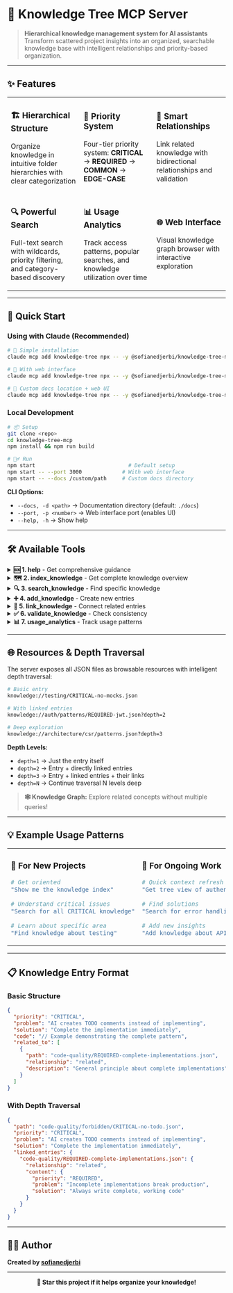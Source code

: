 # 🌳 Knowledge Tree MCP Server

> **Hierarchical knowledge management system for AI assistants**  
> Transform scattered project insights into an organized, searchable knowledge base with intelligent relationships and priority-based organization.

---

## ✨ Features

<table>
<tr>
<td width="33%">

### 🏗️ **Hierarchical Structure**
Organize knowledge in intuitive folder hierarchies with clear categorization

</td>
<td width="33%">

### 🎯 **Priority System**
Four-tier priority system: **CRITICAL** → **REQUIRED** → **COMMON** → **EDGE-CASE**

</td>
<td width="33%">

### 🔗 **Smart Relationships**
Link related knowledge with bidirectional relationships and validation

</td>
</tr>
<tr>
<td>

### 🔍 **Powerful Search**
Full-text search with wildcards, priority filtering, and category-based discovery

</td>
<td>

### 📊 **Usage Analytics**
Track access patterns, popular searches, and knowledge utilization over time

</td>
<td>

### 🌐 **Web Interface**
Visual knowledge graph browser with interactive exploration

</td>
</tr>
</table>

---

## 🚀 Quick Start

### Using with Claude (Recommended)

```bash
# 🎯 Simple installation
claude mcp add knowledge-tree npx -- -y @sofianedjerbi/knowledge-tree-mcp

# 🎨 With web interface
claude mcp add knowledge-tree npx -- -y @sofianedjerbi/knowledge-tree-mcp -- --port 3000

# 📁 Custom docs location + web UI
claude mcp add knowledge-tree npx -- -y @sofianedjerbi/knowledge-tree-mcp -- --docs /path/to/docs --port 3000
```

### Local Development

```bash
# 📦 Setup
git clone <repo>
cd knowledge-tree-mcp
npm install && npm run build

# 🏃‍♂️ Run
npm start                              # Default setup
npm start -- --port 3000             # With web interface  
npm start -- --docs /custom/path     # Custom docs directory
```

**CLI Options:**
- `--docs, -d <path>` → Documentation directory (default: `./docs`)
- `--port, -p <number>` → Web interface port (enables UI)
- `--help, -h` → Show help

---

## 🛠️ Available Tools

<details>
<summary><b>🆘 1. help</b> - Get comprehensive guidance</summary>

**Get contextual help for using the Knowledge Tree MCP system**

```typescript
help(topic?: string)
```

**Topics:**
- `overview` → General introduction and concepts
- `creating` → How to create knowledge entries  
- `linking` → Managing relationships between entries
- `searching` → Finding and filtering knowledge
- `validating` → Checking consistency and errors
- `examples` → Real-world usage examples

**Examples:**
```bash
"help"                           # General help
"help me create knowledge entries" # Specific guidance
```

</details>

<details>
<summary><b>🗺️ 2. index_knowledge</b> - Get complete knowledge overview</summary>

**Perfect for LLMs: Get instant overview of entire knowledge base**

```typescript
index_knowledge({
  format?: "tree" | "list" | "summary" | "categories",
  include_content?: boolean,
  max_entries?: number
})
```

**Formats:**
- 🌳 `tree` → Hierarchical folder structure (default)
- 📋 `list` → Flat list with metadata
- 📄 `summary` → Detailed entries with file stats  
- 📁 `categories` → Grouped by directory/category

**Examples:**
```bash
"Show me the knowledge index"       # Tree overview
"List all entries with content"     # Content preview
"Show knowledge by categories"      # Organized view
```

> **🧠 LLM Benefit:** Provides instant context about entire knowledge base without multiple queries!

</details>

<details>
<summary><b>🔍 3. search_knowledge</b> - Find specific knowledge</summary>

**Search through your knowledge base with powerful filters**

```typescript
search_knowledge({
  priority?: string[],
  category?: string,
  keyword?: string  // Supports wildcards: *, ?
})
```

**Search Types:**
- 🎯 **Priority:** `CRITICAL`, `REQUIRED`, `COMMON`, `EDGE-CASE`
- 📁 **Category:** Search within folders (`testing`, `architecture`)
- 🔎 **Keyword:** Full-text with wildcards (`auth*`, `test?ng`)

**Examples:**
```bash
"Search for all CRITICAL knowledge"
"Find knowledge about testing"  
"Search for auth* patterns"         # Wildcard search
"Find REQUIRED authentication entries"
```

</details>

<details>
<summary><b>➕ 4. add_knowledge</b> - Create new entries</summary>

**Create new knowledge entries with validation and auto-linking**

```typescript
add_knowledge({
  path: string,           // e.g., "testing/forbidden/CRITICAL-no-mocks"
  priority: string,       // CRITICAL | REQUIRED | COMMON | EDGE-CASE
  problem: string,        // What issue this solves
  solution: string,       // How to solve/avoid it
  code?: string,          // Optional code examples
  related_to?: Array<{    // Optional relationships
    path: string,
    relationship: string,
    description?: string
  }>
})
```

**Examples:**
```bash
"Add knowledge about avoiding test workarounds"
"Document a critical architecture decision"
"Record JWT authentication pattern that supersedes sessions"
```

</details>

<details>
<summary><b>🔗 5. link_knowledge</b> - Connect related entries</summary>

**Create relationships between knowledge entries**

```typescript
link_knowledge({
  from: string,
  to: string,
  relationship: string,
  description?: string
})
```

**Relationship Types:**
- 🤝 `related` → General connection (bidirectional)
- ⬆️ `supersedes` → This replaces the target
- ⬇️ `superseded_by` → This is replaced by target  
- ⚡ `conflicts_with` → Conflicting approaches (bidirectional)
- 🔧 `implements` → Implementation of a pattern
- 📋 `implemented_by` → Has implementations

**Examples:**
```bash
"Link JWT pattern to session auth as supersedes"
"Mark two auth approaches as conflicting"
"Connect related error handling strategies"
```

</details>

<details>
<summary><b>✅ 6. validate_knowledge</b> - Check consistency</summary>

**Validate your knowledge base for errors and inconsistencies**

```typescript
validate_knowledge({
  path?: string,    // Optional: specific entry or all
  fix?: boolean     // Optional: attempt fixes
})
```

**Validation Checks:**
- 🔗 Broken links between entries
- 📁 Missing referenced files  
- 🔄 Bidirectional relationship consistency
- 📝 JSON format validation
- 🏷️ Priority-filename matching

**Examples:**
```bash
"Validate all knowledge entries"
"Validate and fix any issues"
"Check if testing/CRITICAL-no-mocks.json is valid"
```

</details>

<details>
<summary><b>📊 7. usage_analytics</b> - Track usage patterns</summary>

**Get comprehensive usage analytics for your knowledge base**

```typescript
usage_analytics({
  days?: number,      // Analysis period (default: 30)
  include?: string[]  // Analytics types
})
```

**Analytics Types:**
- 👀 `access` → Entry access patterns and most viewed
- 🔎 `searches` → Popular queries and search patterns  
- 🛠️ `tools` → Tool usage statistics
- ⏰ `patterns` → Activity patterns by time and type

**Examples:**
```bash
"Show usage analytics for last 7 days"
"Get search analytics only"
"Show access patterns for last month"
```

> **🔒 Privacy:** Add `docs/logs/` to `.gitignore` to keep analytics private

</details>

---

## 🌐 Resources & Depth Traversal

The server exposes all JSON files as browsable resources with intelligent depth traversal:

```bash
# Basic entry
knowledge://testing/CRITICAL-no-mocks.json

# With linked entries  
knowledge://auth/patterns/REQUIRED-jwt.json?depth=2

# Deep exploration
knowledge://architecture/csr/patterns.json?depth=3
```

**Depth Levels:**
- `depth=1` → Just the entry itself
- `depth=2` → Entry + directly linked entries  
- `depth=3` → Entry + linked entries + their links
- `depth=N` → Continue traversal N levels deep

> **🕸️ Knowledge Graph:** Explore related concepts without multiple queries!

---

## 💡 Example Usage Patterns

<table>
<tr>
<td width="50%">

### 🎯 **For New Projects**
```bash
# Get oriented
"Show me the knowledge index"

# Understand critical issues  
"Search for all CRITICAL knowledge"

# Learn about specific area
"Find knowledge about testing"
```

</td>
<td width="50%">

### 🔄 **For Ongoing Work**
```bash
# Quick context refresh
"Get tree view of authentication knowledge"

# Find solutions
"Search for error handling patterns"

# Add new insights
"Add knowledge about API rate limiting"
```

</td>
</tr>
</table>

---

## 📋 Knowledge Entry Format

### Basic Structure
```json
{
  "priority": "CRITICAL",
  "problem": "AI creates TODO comments instead of implementing",
  "solution": "Complete the implementation immediately",
  "code": "// Example demonstrating the complete pattern",
  "related_to": [
    {
      "path": "code-quality/REQUIRED-complete-implementations.json",
      "relationship": "related",
      "description": "General principle about complete implementations"
    }
  ]
}
```

### With Depth Traversal
```json
{
  "path": "code-quality/forbidden/CRITICAL-no-todo.json",
  "priority": "CRITICAL", 
  "problem": "AI creates TODO comments instead of implementing",
  "solution": "Complete the implementation immediately",
  "linked_entries": {
    "code-quality/REQUIRED-complete-implementations.json": {
      "relationship": "related",
      "content": {
        "priority": "REQUIRED",
        "problem": "Incomplete implementations break production",
        "solution": "Always write complete, working code"
      }
    }
  }
}
```

---

## 👨‍💻 Author

**Created by [sofianedjerbi](https://github.com/sofianedjerbi)**

---

<div align="center">

**🌟 Star this project if it helps organize your knowledge!**

</div>
